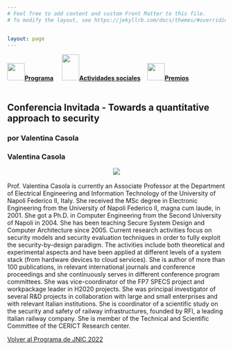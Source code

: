```yaml
---
# Feel free to add content and custom Front Matter to this file.
# To modify the layout, see https://jekyllrb.com/docs/themes/#overriding-theme-defaults   mediante este [enlace](https://easychair.org/conferences/?conf=jnic2019).    


layout: page
---
```


<div class="text-center">
<a href="{{site.url}}/programa"><img src="{{site.url}}/images/IcoPrograma.jpg" class="img-circle" 	width="40" height="40"><strong>Programa</strong></a> &nbsp;&nbsp;&nbsp;
<a href="{{site.url}}/actividades-sociales"><img src="{{site.url}}/images/IcoActividades.jpg" class="img-circle" 	width="40" height="60"><strong>Actividades sociales</strong></a>&nbsp;&nbsp;&nbsp;
<a href="{{site.url}}/premios"><img src="{{site.url}}/images/IcoPremios.jpg" class="img-circle" 	width="40" height="40"><strong>Premios</strong></a>&nbsp;&nbsp;&nbsp;
<!--<a href="{{site.url}}/track-transferencia" class=""><img src="{{site.url}}/images/IcoTrackTX.jpg" class="img-circle" 	width="40" height="40"><strong>Track de Transferencia</strong></a> -->
</div><br>

## Conferencia Invitada - Towards a quantitative approach to security
### por Valentina Casola

<!-- La Computación Cuántica modifica muchas de las cosas que son pilares para los negocios de hoy. La manera en la que creamos y mantenemos secreto va a ser pronto alterada por tecnologías cuánticas que modificarán diversos sectores, diferentes industrias. Basada en la teoría de la mecánica y la física cuántica, si los ordenadores cuánticos existieran hoy representaría un salto de gigante en la velocidad y el poder computacional así como en el uso de la tecnología. ¿Pero existen realmente y qué podemos hacer con ellos? Hay inversiones multimillonarias alrededor del mundo en esta disciplina y, de la misma manera que existió una carrera espacial y en el uso de la energía nuclear, han habido avances fundamentales en computación cuántica en pocos años. No es esta una era de cambios sino un cambio de era. Al asistir a esta sesión se podrá comprender el estado de las tecnologías cuánticas hoy y qué suponen para las organizaciones y la sociedad en la que vivimos. Se podrá conocer el impacto inequívoco de todo ello, especialmente en lo que se refiere a Ciberseguridad. Y es que la Computación Cuántica no es un Revolución... sino una Re-Evolución. -->
<!--
[Volver al Programa de JNIC 2022](https://2022.jnic.es/programa)-->

### Valentina Casola
<center>
<img src= "{{site.url}}/images/Casola_white.jpeg">
</center>
<br>
Prof. Valentina Casola is currently an Associate Professor at the Department of Electrical Engineering and Information Technology of the University of Napoli Federico II, Italy. She received the MSc degree in Electronic Engineering from the University of Napoli Federico II, magna cum laude, in 2001. She got a Ph.D. in Computer Engineering from the Second University of Napoli in 2004. 
She has been teaching Secure System Design and Computer Architecture since 2005. 
Current research activities focus on security models and security evaluation techniques in order to fully exploit the security-by-design paradigm. The activities include both theoretical and experimental aspects and have been applied at different levels of a system stack (from hardware devices to cloud services). She is author of more than 100 publications, in relevant international journals and conference proceedings and she continuously serves in different conference program committees.
She was vice-coordinator of the FP7 SPECS project and workpackage leader in H2020 projects. She was principal investigator of several R&D projects in collaboration with large and small enterprises and with relevant Italian institutions. She is coordinator of a scientific study on the security and safety of railway infrastructures, founded by RFI, a leading Italian railway company. She is member of the Technical and Scientific Committee of the CERICT Research center. 

[Volver al Programa de JNIC 2022](https://2022.jnic.es/programa)
